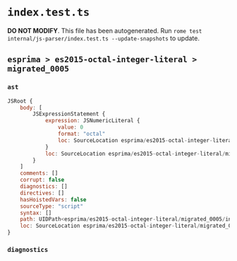 # `index.test.ts`

**DO NOT MODIFY**. This file has been autogenerated. Run `rome test internal/js-parser/index.test.ts --update-snapshots` to update.

## `esprima > es2015-octal-integer-literal > migrated_0005`

### `ast`

```javascript
JSRoot {
	body: [
		JSExpressionStatement {
			expression: JSNumericLiteral {
				value: 0
				format: "octal"
				loc: SourceLocation esprima/es2015-octal-integer-literal/migrated_0005/input.js 1:0-1:3
			}
			loc: SourceLocation esprima/es2015-octal-integer-literal/migrated_0005/input.js 1:0-1:3
		}
	]
	comments: []
	corrupt: false
	diagnostics: []
	directives: []
	hasHoistedVars: false
	sourceType: "script"
	syntax: []
	path: UIDPath<esprima/es2015-octal-integer-literal/migrated_0005/input.js>
	loc: SourceLocation esprima/es2015-octal-integer-literal/migrated_0005/input.js 1:0-2:0
}
```

### `diagnostics`

```

```
